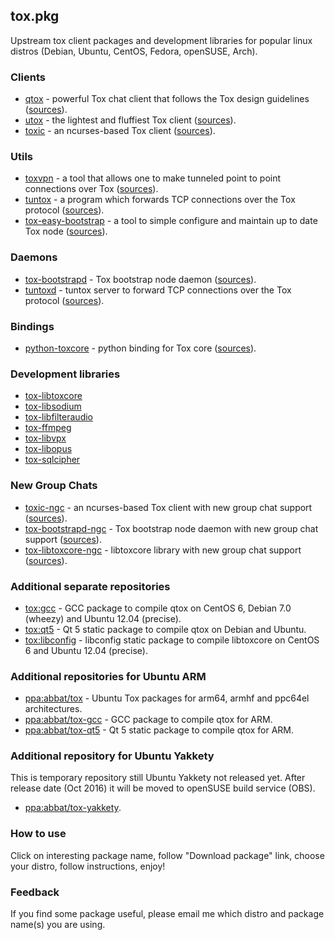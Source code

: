## tox.pkg

Upstream tox client packages and development libraries for popular linux distros (Debian, Ubuntu, CentOS, Fedora, openSUSE, Arch).

### Clients

* [qtox](https://build.opensuse.org/package/show/home:antonbatenev:tox/qtox) - powerful Tox chat client that follows the Tox design guidelines ([sources](https://github.com/tux3/qTox)).
* [utox](https://build.opensuse.org/package/show/home:antonbatenev:tox/utox) - the lightest and fluffiest Tox client ([sources](https://github.com/GrayHatter/uTox)).
* [toxic](https://build.opensuse.org/package/show/home:antonbatenev:tox/toxic) - an ncurses-based Tox client ([sources](https://github.com/JFreegman/toxic)).

### Utils

* [toxvpn](https://build.opensuse.org/package/show/home:antonbatenev:tox/toxvpn) - a tool that allows one to make tunneled point to point connections over Tox ([sources](https://github.com/cleverca22/toxvpn)).
* [tuntox](https://build.opensuse.org/package/show/home:antonbatenev:tox/tuntox) - a program which forwards TCP connections over the Tox protocol ([sources](https://github.com/gjedeer/tuntox)).
* [tox-easy-bootstrap](https://build.opensuse.org/package/show/home:antonbatenev:tox/tox-easy-bootstrap) - a tool to simple configure and maintain up to date Tox node ([sources](https://github.com/abbat/tox.pkg/tree/master/tox-easy-bootstrap)).

### Daemons

* [tox-bootstrapd](https://build.opensuse.org/package/show/home:antonbatenev:tox/tox-libtoxcore) - Tox bootstrap node daemon ([sources](https://github.com/irungentoo/toxcore/tree/master/other/bootstrap_daemon)).
* [tuntoxd](https://build.opensuse.org/package/show/home:antonbatenev:tox/tuntox) - tuntox server to forward TCP connections over the Tox protocol ([sources](https://github.com/gjedeer/tuntox)).

### Bindings

* [python-toxcore](https://build.opensuse.org/package/show/home:antonbatenev:tox/python-toxcore) - python binding for Tox core ([sources](https://github.com/abbat/pytoxcore)).

### Development libraries

* [tox-libtoxcore](https://build.opensuse.org/package/show/home:antonbatenev:tox/tox-libtoxcore)
* [tox-libsodium](https://build.opensuse.org/package/show/home:antonbatenev:tox/tox-libsodium)
* [tox-libfilteraudio](https://build.opensuse.org/package/show/home:antonbatenev:tox/tox-libfilteraudio)
* [tox-ffmpeg](https://build.opensuse.org/package/show/home:antonbatenev:tox/tox-ffmpeg)
* [tox-libvpx](https://build.opensuse.org/package/show/home:antonbatenev:tox/tox-libvpx)
* [tox-libopus](https://build.opensuse.org/package/show/home:antonbatenev:tox/tox-libopus)
* [tox-sqlcipher](https://build.opensuse.org/package/show/home:antonbatenev:tox/tox-sqlcipher)

### New Group Chats

* [toxic-ngc](https://build.opensuse.org/package/show/home:antonbatenev:tox/toxic-ngc) - an ncurses-based Tox client with new group chat support ([sources](https://github.com/JFreegman/toxic)).
* [tox-bootstrapd-ngc](https://build.opensuse.org/package/show/home:antonbatenev:tox/tox-libtoxcore-ngc) - Tox bootstrap node daemon with new group chat support ([sources](https://github.com/JFreegman/toxcore/tree/master/other/bootstrap_daemon)).
* [tox-libtoxcore-ngc](https://build.opensuse.org/package/show/home:antonbatenev:tox/tox-libtoxcore-ngc) - libtoxcore library with new group chat support ([sources](https://github.com/JFreegman/toxcore)).

### Additional separate repositories

* [tox:gcc](https://build.opensuse.org/package/show/home:antonbatenev:tox:gcc) - GCC package to compile qtox on CentOS 6, Debian 7.0 (wheezy) and Ubuntu 12.04 (precise).
* [tox:qt5](https://build.opensuse.org/package/show/home:antonbatenev:tox:qt5) - Qt 5 static package to compile qtox on Debian and Ubuntu.
* [tox:libconfig](https://build.opensuse.org/project/show/home:antonbatenev:tox:libconfig) - libconfig static package to compile libtoxcore on CentOS 6 and Ubuntu 12.04 (precise).

### Additional repositories for Ubuntu ARM

* [ppa:abbat/tox](https://launchpad.net/~abbat/+archive/ubuntu/tox) - Ubuntu Tox packages for arm64, armhf and ppc64el architectures.
* [ppa:abbat/tox-gcc](https://launchpad.net/~abbat/+archive/ubuntu/tox-gcc) - GCC package to compile qtox for ARM.
* [ppa:abbat/tox-qt5](https://launchpad.net/~abbat/+archive/ubuntu/tox-qt5) - Qt 5 static package to compile qtox for ARM.

### Additional repository for Ubuntu Yakkety

This is temporary repository still Ubuntu Yakkety not released yet. After release date (Oct 2016) it will be moved to openSUSE build service (OBS).

* [ppa:abbat/tox-yakkety](https://launchpad.net/~abbat/+archive/ubuntu/tox-yakkety).

### How to use

Click on interesting package name, follow "Download package" link, choose your distro, follow instructions, enjoy!

### Feedback

If you find some package useful, please email me which distro and package name(s) you are using.
